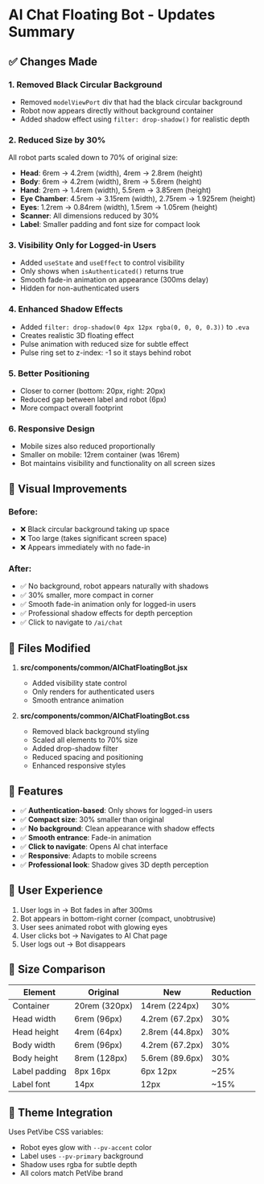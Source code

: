 # AI Chat Floating Bot - Updates Summary

## ✅ Changes Made

### 1. **Removed Black Circular Background**
- Removed `modelViewPort` div that had the black circular background
- Robot now appears directly without background container
- Added shadow effect using `filter: drop-shadow()` for realistic depth

### 2. **Reduced Size by 30%**
All robot parts scaled down to 70% of original size:
- **Head**: 6rem → 4.2rem (width), 4rem → 2.8rem (height)
- **Body**: 6rem → 4.2rem (width), 8rem → 5.6rem (height)
- **Hand**: 2rem → 1.4rem (width), 5.5rem → 3.85rem (height)
- **Eye Chamber**: 4.5rem → 3.15rem (width), 2.75rem → 1.925rem (height)
- **Eyes**: 1.2rem → 0.84rem (width), 1.5rem → 1.05rem (height)
- **Scanner**: All dimensions reduced by 30%
- **Label**: Smaller padding and font size for compact look

### 3. **Visibility Only for Logged-in Users**
- Added `useState` and `useEffect` to control visibility
- Only shows when `isAuthenticated()` returns true
- Smooth fade-in animation on appearance (300ms delay)
- Hidden for non-authenticated users

### 4. **Enhanced Shadow Effects**
- Added `filter: drop-shadow(0 4px 12px rgba(0, 0, 0, 0.3))` to `.eva`
- Creates realistic 3D floating effect
- Pulse animation with reduced size for subtle effect
- Pulse ring set to z-index: -1 so it stays behind robot

### 5. **Better Positioning**
- Closer to corner (bottom: 20px, right: 20px)
- Reduced gap between label and robot (6px)
- More compact overall footprint

### 6. **Responsive Design**
- Mobile sizes also reduced proportionally
- Smaller on mobile: 12rem container (was 16rem)
- Bot maintains visibility and functionality on all screen sizes

## 🎨 Visual Improvements

### Before:
- ❌ Black circular background taking up space
- ❌ Too large (takes significant screen space)
- ❌ Appears immediately with no fade-in

### After:
- ✅ No background, robot appears naturally with shadows
- ✅ 30% smaller, more compact in corner
- ✅ Smooth fade-in animation only for logged-in users
- ✅ Professional shadow effects for depth perception
- ✅ Click to navigate to `/ai/chat`

## 📱 Files Modified

1. **src/components/common/AIChatFloatingBot.jsx**
   - Added visibility state control
   - Only renders for authenticated users
   - Smooth entrance animation

2. **src/components/common/AIChatFloatingBot.css**
   - Removed black background styling
   - Scaled all elements to 70% size
   - Added drop-shadow filter
   - Reduced spacing and positioning
   - Enhanced responsive styles

## 🎯 Features

- ✅ **Authentication-based**: Only shows for logged-in users
- ✅ **Compact size**: 30% smaller than original
- ✅ **No background**: Clean appearance with shadow effects
- ✅ **Smooth entrance**: Fade-in animation
- ✅ **Click to navigate**: Opens AI chat interface
- ✅ **Responsive**: Adapts to mobile screens
- ✅ **Professional look**: Shadow gives 3D depth perception

## 🚀 User Experience

1. User logs in → Bot fades in after 300ms
2. Bot appears in bottom-right corner (compact, unobtrusive)
3. User sees animated robot with glowing eyes
4. User clicks bot → Navigates to AI Chat page
5. User logs out → Bot disappears

## 📐 Size Comparison

| Element | Original | New | Reduction |
|---------|----------|-----|-----------|
| Container | 20rem (320px) | 14rem (224px) | 30% |
| Head width | 6rem (96px) | 4.2rem (67.2px) | 30% |
| Head height | 4rem (64px) | 2.8rem (44.8px) | 30% |
| Body width | 6rem (96px) | 4.2rem (67.2px) | 30% |
| Body height | 8rem (128px) | 5.6rem (89.6px) | 30% |
| Label padding | 8px 16px | 6px 12px | ~25% |
| Label font | 14px | 12px | ~15% |

## 🎨 Theme Integration

Uses PetVibe CSS variables:
- Robot eyes glow with `--pv-accent` color
- Label uses `--pv-primary` background
- Shadow uses rgba for subtle depth
- All colors match PetVibe brand

